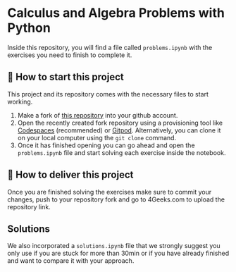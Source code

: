 <!-- hide -->
# Calculus and Algebra Problems with Python 
<!-- endhide -->

Inside this repository, you will find a file called `problems.ipynb` with the exercises you need to finish to complete it.

## 🌱  How to start this project

This project and its repository comes with the necessary files to start working.

1. Make a fork of [this repository](https://github.com/breatheco-de/calculus-and-algebra-problems-with-python) into your github account.
2. Open the recently created fork repository using a provisioning tool like [Codespaces](https://4geeks.com/lesson/what-is-github-codespaces) (recommended) or [Gitpod](https://4geeks.com/lesson/how-to-use-gitpod). Alternatively, you can clone it on your local computer using the `git clone` command.
3. Once it has finished opening you can go ahead and open the `problems.ipynb` file and start solving each exercise inside the notebook.

## 🚛 How to deliver this project

Once you are finished solving the exercises make sure to commit your changes, push to your repository fork and go to 4Geeks.com to upload the repository link.

## Solutions

We also incorporated a `solutions.ipynb` file that we strongly suggest you only use if you are stuck for more than 30min or if you have already finished and want to compare it with your approach.
